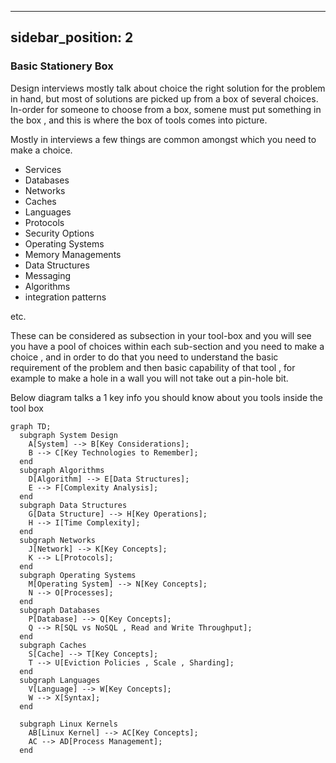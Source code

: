 
---
sidebar_position: 2
---


### Basic Stationery Box 

Design interviews mostly talk about choice the right solution for the problem in hand, but most of solutions are picked up from a box of several choices. 
In-order for someone to choose from a box, somene must put something in the box , and this is where the box of tools comes into picture. 

Mostly in interviews a few things are common amongst which you need to make a choice. 


- Services
- Databases
- Networks 
- Caches 
- Languages 
- Protocols
- Security Options
- Operating Systems 
- Memory Managements 
- Data Structures
- Messaging 
- Algorithms 
- integration patterns

etc. 

These can be considered as subsection in your tool-box and you will see you have a pool of choices within each sub-section and you need to make a choice , and in order to do that you need to understand the basic requirement of the problem and then basic capability of that tool , for example to make a hole in a wall you will not take out a pin-hole bit.


Below diagram talks a 1 key info you should know about you tools inside the tool box

```mermaid
graph TD;
  subgraph System Design
    A[System] --> B[Key Considerations];
    B --> C[Key Technologies to Remember];
  end
  subgraph Algorithms
    D[Algorithm] --> E[Data Structures];
    E --> F[Complexity Analysis];
  end
  subgraph Data Structures
    G[Data Structure] --> H[Key Operations];
    H --> I[Time Complexity];
  end
  subgraph Networks
    J[Network] --> K[Key Concepts];
    K --> L[Protocols];
  end
  subgraph Operating Systems
    M[Operating System] --> N[Key Concepts];
    N --> O[Processes];
  end
  subgraph Databases
    P[Database] --> Q[Key Concepts];
    Q --> R[SQL vs NoSQL , Read and Write Throughput];
  end
  subgraph Caches
    S[Cache] --> T[Key Concepts];
    T --> U[Eviction Policies , Scale , Sharding];
  end
  subgraph Languages
    V[Language] --> W[Key Concepts];
    W --> X[Syntax];
  end

  subgraph Linux Kernels
    AB[Linux Kernel] --> AC[Key Concepts];
    AC --> AD[Process Management];
  end
  ```